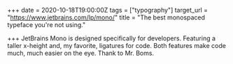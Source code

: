 +++
date = 2020-10-18T19:00:00Z
tags = ["typography"]
target_url = "https://www.jetbrains.com/lp/mono/"
title = "The best monospaced typeface you're not using."

+++
JetBrains Mono is designed specifically for developers. Featuring a taller x-height and, my favorite, ligatures for code. Both features make code much, much easier on the eye. Thank to Mr. Boms.